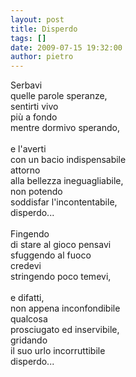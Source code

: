 ```yaml
---
layout: post
title: Disperdo
tags: []
date: 2009-07-15 19:32:00
author: pietro
---
```

Serbavi<br/>quelle parole speranze,<br/>sentirti vivo<br/>più a fondo<br/>mentre dormivo sperando,<br/><br/>e l'averti<br/>con un bacio indispensabile<br/>attorno<br/>alla bellezza ineguagliabile,<br/>non potendo<br/>soddisfar l'incontentabile,<br/>disperdo...<br/><br/>Fingendo<br/>di stare al gioco pensavi<br/>sfuggendo al fuoco<br/>credevi<br/>stringendo poco temevi,<br/><br/>e difatti,<br/>non appena inconfondibile<br/>qualcosa<br/>prosciugato ed inservibile,<br/>gridando<br/>il suo urlo incorruttibile<br/>disperdo...
